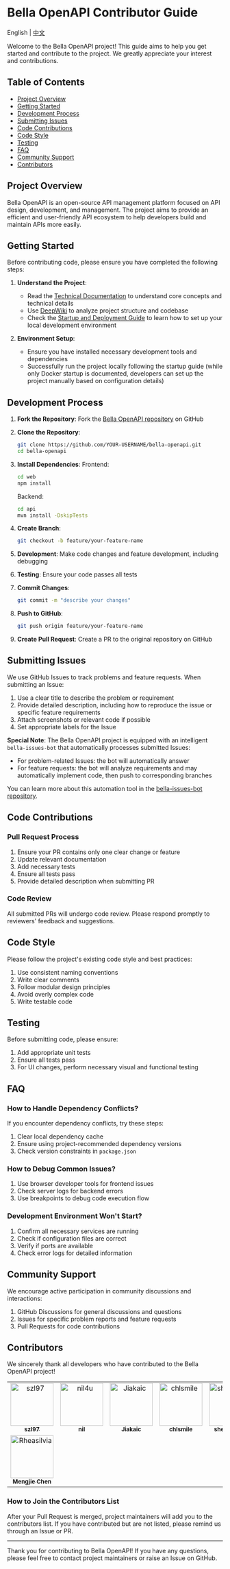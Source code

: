# Bella OpenAPI Contributor Guide

English | [中文](./contributor-guide.md)

Welcome to the Bella OpenAPI project! This guide aims to help you get started and contribute to the project. We greatly appreciate your interest and contributions.

## Table of Contents

- [Project Overview](#project-overview)
- [Getting Started](#getting-started)
- [Development Process](#development-process)
- [Submitting Issues](#submitting-issues)
- [Code Contributions](#code-contributions)
- [Code Style](#code-style)
- [Testing](#testing)
- [FAQ](#faq)
- [Community Support](#community-support)
- [Contributors](#contributors)

## Project Overview

Bella OpenAPI is an open-source API management platform focused on API design, development, and management. The project aims to provide an efficient and user-friendly API ecosystem to help developers build and maintain APIs more easily.

## Getting Started

Before contributing code, please ensure you have completed the following steps:

1. **Understand the Project**:
   - Read the [Technical Documentation](https://doc.bella.top/docs/bella-openapi/tech/metadata) to understand core concepts and technical details
   - Use [DeepWiki](https://deepwiki.com/LianjiaTech/bella-openapi) to analyze project structure and codebase
   - Check the [Startup and Deployment Guide](https://doc.bella.top/docs/bella-openapi/startup-deployment-details) to learn how to set up your local development environment

2. **Environment Setup**:
   - Ensure you have installed necessary development tools and dependencies
   - Successfully run the project locally following the startup guide (while only Docker startup is documented, developers can set up the project manually based on configuration details)

## Development Process

1. **Fork the Repository**: Fork the [Bella OpenAPI repository](https://github.com/LianjiaTech/bella-openapi) on GitHub

2. **Clone the Repository**:
   ```bash
   git clone https://github.com/YOUR-USERNAME/bella-openapi.git
   cd bella-openapi
   ```

3. **Install Dependencies**:
   Frontend:
   ```bash
   cd web
   npm install
   ```
   Backend:
   ```bash
   cd api
   mvn install -DskipTests
   ```

4. **Create Branch**:
   ```bash
   git checkout -b feature/your-feature-name
   ```

5. **Development**: Make code changes and feature development, including debugging

6. **Testing**: Ensure your code passes all tests

7. **Commit Changes**:
   ```bash
   git commit -m "describe your changes"
   ```

8. **Push to GitHub**:
   ```bash
   git push origin feature/your-feature-name
   ```

9. **Create Pull Request**: Create a PR to the original repository on GitHub

## Submitting Issues

We use GitHub Issues to track problems and feature requests. When submitting an Issue:

1. Use a clear title to describe the problem or requirement
2. Provide detailed description, including how to reproduce the issue or specific feature requirements
3. Attach screenshots or relevant code if possible
4. Set appropriate labels for the Issue

**Special Note**: The Bella OpenAPI project is equipped with an intelligent `bella-issues-bot` that automatically processes submitted Issues:
- For problem-related Issues: the bot will automatically answer
- For feature requests: the bot will analyze requirements and may automatically implement code, then push to corresponding branches

You can learn more about this automation tool in the [bella-issues-bot repository](https://github.com/bella-top/bella-issues-bot).

## Code Contributions

### Pull Request Process

1. Ensure your PR contains only one clear change or feature
2. Update relevant documentation
3. Add necessary tests
4. Ensure all tests pass
5. Provide detailed description when submitting PR

### Code Review

All submitted PRs will undergo code review. Please respond promptly to reviewers' feedback and suggestions.

## Code Style

Please follow the project's existing code style and best practices:

1. Use consistent naming conventions
2. Write clear comments
3. Follow modular design principles
4. Avoid overly complex code
5. Write testable code

## Testing

Before submitting code, please ensure:

1. Add appropriate unit tests
2. Ensure all tests pass
3. For UI changes, perform necessary visual and functional testing

## FAQ

### How to Handle Dependency Conflicts?

If you encounter dependency conflicts, try these steps:
1. Clear local dependency cache
2. Ensure using project-recommended dependency versions
3. Check version constraints in `package.json`

### How to Debug Common Issues?

1. Use browser developer tools for frontend issues
2. Check server logs for backend errors
3. Use breakpoints to debug code execution flow

### Development Environment Won't Start?

1. Confirm all necessary services are running
2. Check if configuration files are correct
3. Verify if ports are available
4. Check error logs for detailed information

## Community Support

We encourage active participation in community discussions and interactions:

1. GitHub Discussions for general discussions and questions
2. Issues for specific problem reports and feature requests
3. Pull Requests for code contributions

## Contributors

We sincerely thank all developers who have contributed to the Bella OpenAPI project!

<table>
  <tr>
    <td align="center">
      <a href="https://github.com/szl97">
        <img src="https://github.com/szl97.png" width="100px;" alt="szl97"/>
        <br />
        <sub><b>szl97</b></sub>
      </a>
    </td>
    <td align="center">
      <a href="https://github.com/nil4u">
        <img src="https://github.com/nil4u.png" width="100px;" alt="nil4u"/>
        <br />
        <sub><b>nil</b></sub>
      </a>
    </td>
    <td align="center">
      <a href="https://github.com/Jiakaic">
        <img src="https://github.com/Jiakaic.png" width="100px;" alt="Jiakaic"/>
        <br />
        <sub><b>Jiakaic</b></sub>
      </a>
    </td>
    <td align="center">
      <a href="https://github.com/chlsmile">
        <img src="https://github.com/chlsmile.png" width="100px;" alt="chlsmile"/>
        <br />
        <sub><b>chlsmile</b></sub>
      </a>
    </td>
     <td align="center">
      <a href="https://github.com/shenenqing">
        <img src="https://github.com/shenenqing.png" width="100px;" alt="shenenqing"/>
        <br />
        <sub><b>shenenqing</b></sub>
      </a>
    </td>
  </tr>
  <tr>
    <td align="center">
      <a href="https://github.com/Rheasilvia">
        <img src="https://github.com/Rheasilvia.png" width="100px;" alt="Rheasilvia"/>
        <br />
        <sub><b>Mengjie Chen</b></sub>
      </a>
    </td>
  </tr>
</table>

### How to Join the Contributors List

After your Pull Request is merged, project maintainers will add you to the contributors list. If you have contributed but are not listed, please remind us through an Issue or PR.

---

Thank you for contributing to Bella OpenAPI! If you have any questions, please feel free to contact project maintainers or raise an Issue on GitHub.
